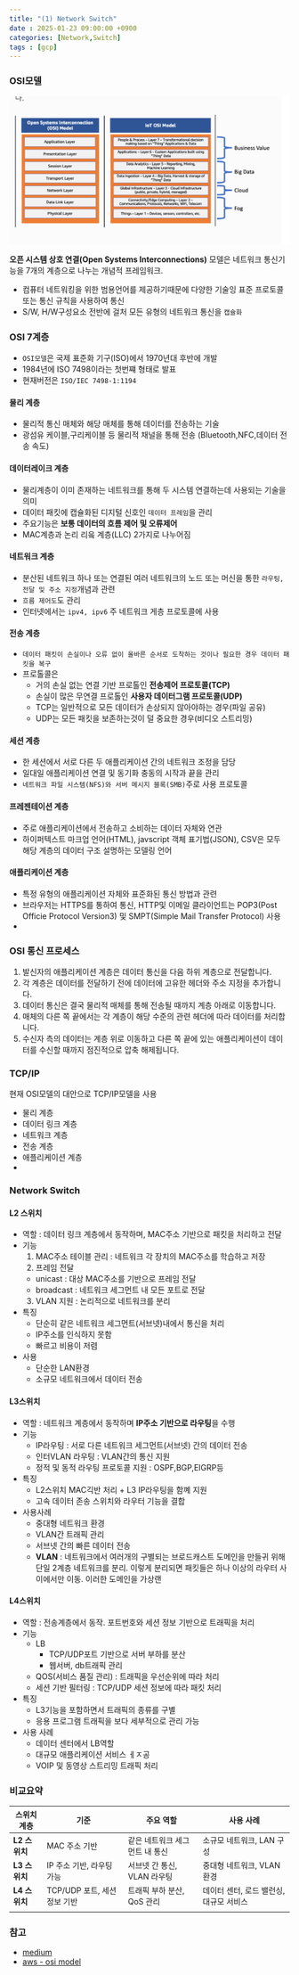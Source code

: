 ```yaml
---
title: "(1) Network Switch"
date : 2025-01-23 09:00:00 +0900
categories: [Network,Switch]
tags : [gcp]
---
```


### **OSI모델**

![alt text](../../assets/img/2025-01-23-network-1-switch/image.png)

**오픈 시스템 상호 연결(Open Systems Interconnections)** 모델은 네트워크 통신기능을 7개의 계층으로 나누는 개념적 프레임워크.
- 컴퓨터 네트워킹을 위한 범용언어를 제공하기때문에 다양한 기술잉 표준 프로토콜 또는 통신 규칙을 사용하여 통신
- S/W, H/W구성요소 전반에 걸처 모든 유형의 네트워크 통신을 `캡슐화`
  


### **OSI 7계층**
- `OSI모델`은 국제 표준화 기구(ISO)에서 1970년대 후반에 개발
- 1984년에 ISO 7498이라는 첫번쨰 형태로 발표
- 현재버전은 `ISO/IEC 7498-1:1194`

#### **물리 계층**
- 물리적 통신 매체와 해당 매체를 통해 데이터를 전송하는 기술
- 광섬유 케이블,구리케이블 등 물리적 채널을 통해 전송 (Bluetooth,NFC,데이터 전송 속도)

#### **데이터레이크 계층**
- 물리계층이 이미 존재하는 네트워크를 통해 두 시스템 연결하는데 사용되는 기술을 의미 
- 데이터 패킷에 캡슐화된 디지털 신호인 `데이터 프레임`을 관리
- 주요기능은 **보통 데이터의 흐름 제어 및 오류제어**
- MAC계층과 논리 리읔 계층(LLC) 2가지로 나누어짐

#### **네트워크 계층**
- 분산된 네트워크 하나 또는 연결된 여러 네트워크의 노드 또는 머신을 통한 `라우팅,전달 및 주소 지정`개념과 관련
- `흐름 제어도`도 관리 
- 인터넷에서는 `ipv4, ipv6` 주 네트워크 게층 프로토콜에 사용
  

#### **전송 계층**
- `데이터 패킷이 손실이나 오류 없이 올바른 순서로 도착하는 것이나 필요한 경우 데이터 패킷을 복구`
- 프로톨콜은
  - 거의 손실 없는 연결 기반 프로톨인 **전송제어 프로토콜(TCP)**
  - 손실이 많은 무연결 프로톨인 **사용자 데이터그램 프로토콜(UDP)**
  - TCP는 일반적으로 모든 데이터가 손상되지 않아야하는 경우(파일 공유)
  - UDP는 모든 패킷을 보존하는것이 덜 중요한 경우(비디오 스트리밍)

#### **세션 계층**
- 한 세션에서 서로 다른 두 애플리케이션 간의 네트워크 조정을 담당
- 일대일 애플리케이션 연결 및 동기화 충동의 시작과 끝을 관리
- `네트워크 파일 시스템(NFS)와 서버 메시지 블록(SMB)`주로 사용 프로토콜


#### **프레젠테이션 계층**
- 주로 애플리케이션에서 전송하고 소비하는 데이터 자체와 연관
- 하이퍼텍스트 마크업 언어(HTML), javscript 객체 표기법(JSON), CSV은 모두 해당 계층의 데이터 구조 설명하는 모델링 언어

#### **애플리케이션 계층**
- 특정 유형의 애플리케이션 자체와 표준화된 통신 방법과 관련
- 브라우저는 HTTPS를 통하여 통신, HTTP및 이메일 클라이언트는 POP3(Post Officie Protocol Version3) 및 SMPT(Simple Mail Transfer Protocol) 사용
- 
### **OSI 통신 프로세스**
1. 발신자의 애플리케이션 계층은 데이터 통신을 다음 하위 계층으로 전달합니다.
2. 각 계층은 데이터를 전달하기 전에 데이터에 고유한 헤더와 주소 지정을 추가합니다. 
3. 데이터 통신은 결국 물리적 매체를 통해 전송될 때까지 계층 아래로 이동합니다.
4. 매체의 다른 쪽 끝에서는 각 계층이 해당 수준의 관련 헤더에 따라 데이터를 처리합니다. 
5. 수신자 측의 데이터는 계층 위로 이동하고 다른 쪽 끝에 있는 애플리케이션이 데이터를 수신할 때까지 점진적으로 압축 해제됩니다.

### **TCP/IP**
현재 OSI모델의 대안으로 TCP/IP모델을 사용
- 물리 계층
- 데이터 링크 계층
- 네트워크 계층
- 전송 계층
- 애플리케이션 계층
- 

### **Network Switch**

#### **L2 스위치**

- 역할 : 데이터 링크 계층에서 동작하며, MAC주소 기반으로 패킷을 처리하고 전달
- 기능
  1. MAC주소 테이블 관리 : 네트워크 각 장치의 MAC주소를 학습하고 저장
  2. 프레임 전달
    - unicast : 대상 MAC주소를 기반으로 프레임 전달
    - broadcast : 네트워크 세그먼트 내 모든 포트로 전달
  3. VLAN 지원 : 논리적으로 네트워크를 분리
- 특징
  - 단순히 같은 네트워크 세그먼트(서브넷)내에서 통신을 처리
  - IP주소를 인식하지 못함
  - 빠르고 비용이 저렴
- 사용
  - 단순한 LAN환경
  - 소규모 네트워크에서 데이터 전송
  
#### **L3스위치**
- 역할 : 네트워크 계층에서 동작하며 **IP주소 기반으로 라우팅**을 수행
- 기능
  - IP라우팅 : 서로 다른 네트워크 세그먼트(서브넷) 간의 데이터 전송
  - 인터VLAN 라우팅 : VLAN간의 통신 지원
  - 정적 및 동적 라우팅 프로토콜 지원 : OSPF,BGP,EIGRP등
- 특징
  - L2스위치 MAC긱반 처리 + L3 IP라우팅을 함꼐 지원
  - 고속 데이터 존송 스위치와 라우터 기능을 결합
- 사용사례
  - 중대형 네트워크 환경
  - VLAN간 트래픽 관리
  - 서브넷 간의 빠른 데이터 전송
  - **VLAN** : 네트워크에서 여러개의 구별되는 브로드캐스트 도메인을 만들귀 위해 단일 2계층 네트워크를 분리. 이렇게 분리되면 패킷들은 하나 이상의 라우터 사이에서만 이동. 이러한 도메인을 가상랜 

#### **L4스위치**
- 역할 : 전송계층에서 동작. 포트번호와 세션 정보 기반으로 트래픽을 처리
- 기능
  - LB
    - TCP/UDP포트 기반으로 서버 부하를 분산
    - 웹서버, db트래픽 관리
  - QOS(서비스 품질 관리) : 트래픽을 우선순위에 따라 처리
  - 세션 기반 필터링 : TCP/UDP 세션 정보에 따라 패킷 처리
- 특징
  - L3기능을 포함하면서 트래픽의 종류를 구별
  - 응용 프로그램 트래픽을 보다 세부적으로 관리 가능
- 사용 사례
  - 데이터 센터에서 LB역할
  - 대규모 애플리케이션 서비스 ㅔㅈ공
  - VOIP 및 동영상 스트리밍 트래픽 처리


### **비교요약**

| **스위치 계층** | **기준**                     | **주요 역할**                  | **사용 사례**                           |
| --------------- | ---------------------------- | ------------------------------ | --------------------------------------- |
| **L2 스위치**   | MAC 주소 기반                | 같은 네트워크 세그먼트 내 통신 | 소규모 네트워크, LAN 구성               |
| **L3 스위치**   | IP 주소 기반, 라우팅 가능    | 서브넷 간 통신, VLAN 라우팅    | 중대형 네트워크, VLAN 환경              |
| **L4 스위치**   | TCP/UDP 포트, 세션 정보 기반 | 트래픽 부하 분산, QoS 관리     | 데이터 센터, 로드 밸런싱, 대규모 서비스 |
|                 |



### 참고
- [medium](https://medium.com/@mervegamzenar/data-modeling-for-data-engineering-4ba302b4654f)
- [aws - osi model](https://aws.amazon.com/ko/what-is/osi-model/)